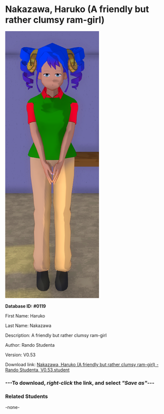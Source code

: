 # Nakazawa, Haruko (A friendly but rather clumsy ram-girl)

<img src="../../Files/Images/Nakazawa, Haruko (A friendly but rather clumsy ram-girl).png" title="Nakazawa, Haruko (A friendly but rather clumsy ram-girl) - Rando Studenta, V0.53">

**Database ID: #0119**

First Name: Haruko

Last Name: Nakazawa

Description: A friendly but rather clumsy ram-girl

Author: Rando Studenta

Version: V0.53

Download link: <a href="https://raw.githubusercontent.com/Arbiter1223/Daigaku-Gurashi-Custom-Students/master/Files/Student%20Files/Nakazawa%2C%20Haruko%20(A%20friendly%20but%20rather%20clumsy%20ram-girl)%20-%20Rando%20Studenta%2C%20V0.53.student">Nakazawa, Haruko (A friendly but rather clumsy ram-girl) - Rando Studenta, V0.53.student</a>

### ---**To download, _right-click_ the link, and select _"Save as"_**---

### Related Students

-none-
